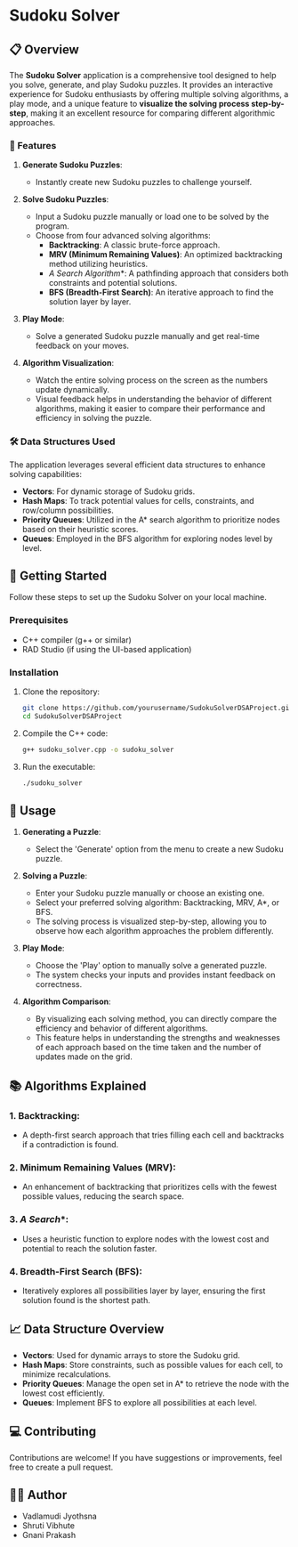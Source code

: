 
# Sudoku Solver

## 📋 Overview

The **Sudoku Solver** application is a comprehensive tool designed to help you solve, generate, and play Sudoku puzzles. It provides an interactive experience for Sudoku enthusiasts by offering multiple solving algorithms, a play mode, and a unique feature to **visualize the solving process step-by-step**, making it an excellent resource for comparing different algorithmic approaches.

### 🚀 Features

1. **Generate Sudoku Puzzles**: 
   - Instantly create new Sudoku puzzles  to challenge yourself.

2. **Solve Sudoku Puzzles**:
   - Input a Sudoku puzzle manually or load one to be solved by the program.
   - Choose from four advanced solving algorithms:
     - **Backtracking**: A classic brute-force approach.
     - **MRV (Minimum Remaining Values)**: An optimized backtracking method utilizing heuristics.
     - **A* Search Algorithm**: A pathfinding approach that considers both constraints and potential solutions.
     - **BFS (Breadth-First Search)**: An iterative approach to find the solution layer by layer.

3. **Play Mode**:
   - Solve a generated Sudoku puzzle manually and get real-time feedback on your moves.

4. **Algorithm Visualization**:
   - Watch the entire solving process on the screen as the numbers update dynamically. 
   - Visual feedback helps in understanding the behavior of different algorithms, making it easier to compare their performance and efficiency in solving the puzzle.

### 🛠️ Data Structures Used

The application leverages several efficient data structures to enhance solving capabilities:
- **Vectors**: For dynamic storage of Sudoku grids.
- **Hash Maps**: To track potential values for cells, constraints, and row/column possibilities.
- **Priority Queues**: Utilized in the A* search algorithm to prioritize nodes based on their heuristic scores.
- **Queues**: Employed in the BFS algorithm for exploring nodes level by level.

## 🔧 Getting Started

Follow these steps to set up the Sudoku Solver on your local machine.

### Prerequisites

- C++ compiler (g++ or similar)
- RAD Studio (if using the UI-based application)

### Installation

1. Clone the repository:
   ```bash
   git clone https://github.com/yourusername/SudokuSolverDSAProject.git
   cd SudokuSolverDSAProject
   ```

2. Compile the C++ code:
   ```bash
   g++ sudoku_solver.cpp -o sudoku_solver
   ```

3. Run the executable:
   ```bash
   ./sudoku_solver
   ```

## 🧩 Usage

1. **Generating a Puzzle**:
   - Select the 'Generate' option from the menu to create a new Sudoku puzzle.

2. **Solving a Puzzle**:
   - Enter your Sudoku puzzle manually or choose an existing one.
   - Select your preferred solving algorithm: Backtracking, MRV, A*, or BFS.
   - The solving process is visualized step-by-step, allowing you to observe how each algorithm approaches the problem differently.

3. **Play Mode**:
   - Choose the 'Play' option to manually solve a generated puzzle.
   - The system checks your inputs and provides instant feedback on correctness.

4. **Algorithm Comparison**:
   - By visualizing each solving method, you can directly compare the efficiency and behavior of different algorithms.
   - This feature helps in understanding the strengths and weaknesses of each approach based on the time taken and the number of updates made on the grid.

## 📚 Algorithms Explained

### 1. **Backtracking**:
   - A depth-first search approach that tries filling each cell and backtracks if a contradiction is found.

### 2. **Minimum Remaining Values (MRV)**:
   - An enhancement of backtracking that prioritizes cells with the fewest possible values, reducing the search space.

### 3. **A* Search**:
   - Uses a heuristic function to explore nodes with the lowest cost and potential to reach the solution faster.

### 4. **Breadth-First Search (BFS)**:
   - Iteratively explores all possibilities layer by layer, ensuring the first solution found is the shortest path.

## 📈 Data Structure Overview

- **Vectors**: Used for dynamic arrays to store the Sudoku grid.
- **Hash Maps**: Store constraints, such as possible values for each cell, to minimize recalculations.
- **Priority Queues**: Manage the open set in A* to retrieve the node with the lowest cost efficiently.
- **Queues**: Implement BFS to explore all possibilities at each level.

## 💻 Contributing

Contributions are welcome! If you have suggestions or improvements, feel free to create a pull request.



## 👨‍💻 Author

- Vadlamudi Jyothsna
- Shruti Vibhute
- Gnani Prakash

